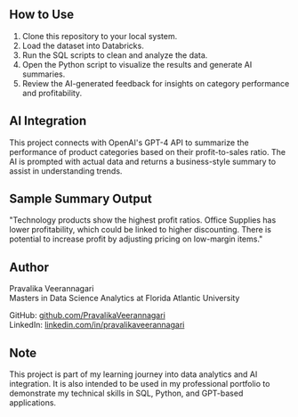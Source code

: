 
## How to Use

1. Clone this repository to your local system.
2. Load the dataset into Databricks.
3. Run the SQL scripts to clean and analyze the data.
4. Open the Python script to visualize the results and generate AI summaries.
5. Review the AI-generated feedback for insights on category performance and profitability.

## AI Integration

This project connects with OpenAI's GPT-4 API to summarize the performance of product categories based on their profit-to-sales ratio. The AI is prompted with actual data and returns a business-style summary to assist in understanding trends.

## Sample Summary Output

"Technology products show the highest profit ratios. Office Supplies has lower profitability, which could be linked to higher discounting. There is potential to increase profit by adjusting pricing on low-margin items."

## Author

Pravalika Veerannagari  
Masters in Data Science Analytics at Florida Atlantic University  
 
GitHub: [github.com/PravalikaVeerannagari](https://github.com/PravalikaVeerannagari)  
LinkedIn: [linkedin.com/in/pravalikaveerannagari](www.linkedin.com/in/pravalikaveerannagari)  

## Note

This project is part of my learning journey into data analytics and AI integration. It is also intended to be used in my professional portfolio to demonstrate my technical skills in SQL, Python, and GPT-based applications.
